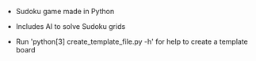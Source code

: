 - Sudoku game made in Python
- Includes AI to solve Sudoku grids

- Run 'python[3] create_template_file.py -h' for help to create a template board